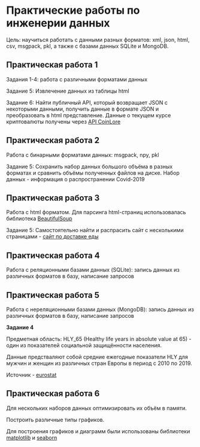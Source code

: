 # Практические работы по инженерии данных

Цель: научиться работать с данными разных форматов: xml, json, html, csv, msgpack, pkl, а также с базами данных SQLite и MongoDB.


## Практическая работа 1

Задания 1-4: работа с различными форматами данных

Задание 5: Извлечение данных из таблицы html

Задание 6: Найти публичный API, который возвращает JSON с некоторыми данными, получить данные в формате JSON и преобразовать в html представление. Данные о текущем курсе криптовалюты получены через [API CoinLore](https://www.coinlore.com/cryptocurrency-data-api)


## Практическая работа 2

Работа с бинарными форматами данных: msgpack, npy, pkl

Задание 5: Сохранить набор данных большого объёма в разных форматах и сравнить объёмы полученных файлов на диске. Набор данных - информация о распространении Covid-2019


## Практическая работа 3

Работа с html форматом. Для парсинга html-страниц использовалась библиотека [BeautifulSoup](https://beautiful-soup.readthedocs.io/en/latest/)

Задание 5: Самостоятельно найти и распрасить сайт с несколькими страницами - [сайт по доставке еды](https://sushkilove.ru/product-category/zakazt-rolly-verhniy-ufaley/)

## Практическая работа 4

Работа с реляционными базами данных (SQLite): запись данных из различных форматов в базу, написание запросов


## Практическая работа 5

Работа с нереляционными базами данных (MongoDB): запись данных из различных форматов в базу, написание запросов

__Задание 4__

Предметная область: HLY_65 (Healthy life years in absolute value at 65) - один из показателей социальной защищённости населения.

Данные предстваляют собой средние ежегодные показатели HLY для мужчин и женщин из различных стран Европы в период с 2010 по 2019.

Источник - [eurostat](https://ec.europa.eu/eurostat/web/main/data/database)

## Практическая работа 6

Для нескольких наборов данных оптимизировать их объём в памяти.

Построить различные типы графиков.

Для построения графиков и диаграмм были использованы библиотеки [matplotlib](https://matplotlib.org/stable/index.html) и [seaborn](https://seaborn.pydata.org/tutorial.html)

